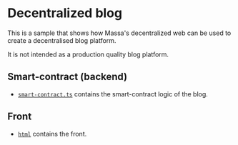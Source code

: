 # Decentralized blog

This is a sample that shows how Massa's decentralized web can be used to create a decentralised blog platform.

It is not intended as a production quality blog platform.

## Smart-contract (backend)

- [`smart-contract.ts`](https://github.com/massalabs/massa-sc-examples/blob/main/blog/smart-contract/src/smart-contract.ts) contains the smart-contract logic of the blog.

## Front

- [`html`](https://github.com/massalabs/massa-sc-examples/tree/main/blog/html) contains the front.
